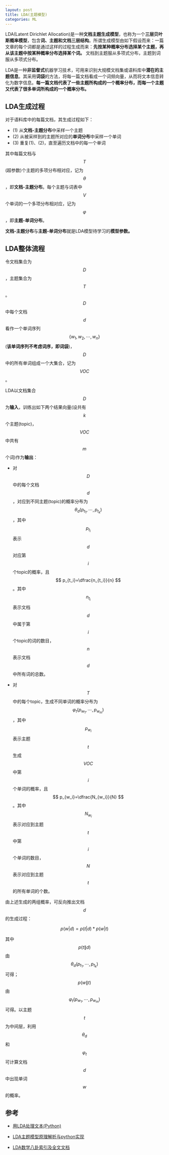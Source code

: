 ```yaml
---
layout: post
title: LDA(主题模型)
categories: ML 
---
```


LDA(Latent Dirichlet Allocation)是一种**文档主题生成模型**，也称为一个**三层贝叶斯概率模型**，包含**词、主题和文档三层结构**。所谓生成模型由如下假设而来：一篇文章的每个词都是通过这样的过程生成而来：**先按某种概率分布选择某个主题，再从该主题中按某种概率分布选择某个词。** 文档到主题服从多项式分布，主题到词服从多项式分布。

LDA是一种**非监督式**机器学习技术，可用来识别大规模文档集或语料库中**潜在的主题信息**。其采用**词袋**的方法，将每一篇文档看成一个词频向量，从而将文本信息转化为数字信息。**每一篇文档代表了一些主题所构成的一个概率分布，而每一个主题又代表了很多单词所构成的一个概率分布。**


## LDA生成过程
对于语料库中的每篇文档，其生成过程如下：

- (1) 从**文档-主题分布**中采样一个主题
- (2) 从被采样到的主题所对应的**单词分布**中采样一个单词
- (3) 重复(1)、(2)，直至遍历文档中的每一个单词

其中每篇文档与$$T$$(超参数)个主题的多项分布相对应，记为$$\theta$$，即**文档-主题分布**。每个主题与词表中$$V$$个单词的一个多项分布相对应，记为$$\varphi$$，即**主题-单词分布**。

**文档-主题分布**与**主题-单词分布**就是LDA模型待学习的**模型参数。**


## LDA整体流程
令文档集合为$$D$$，主题集合为$$T$$。$$D$$中每个文档$$d$$看作一个单词序列$$\left\{ w_1,w_2,\cdots ,w_n \right\}$$ (**该单词序列不考虑词序，即词袋**)，$$D$$中的所有单词组成一个大集合，记为$$VOC$$。

LDA以文档集合$$D$$为**输入**，训练出如下两个结果向量(设共有$$k$$个主题(topic)，$$VOC$$中共有$$m$$个词)作为**输出**：

- 对$$D$$中的每个文档$$d$$，对应到不同主题(topic)的概率分布为$$
\theta _d\left( p_{t_1},\cdots ,p_{t_k} \right) 
$$，其中$$p_{t_i}$$表示$$d$$对应第$$i$$个topic的概率，且$$
p_{t_i}=\dfrac{n_{t_i}}{n}
$$。其中$$n_{t_i}$$表示文档$$d$$中属于第$$i$$个topic的词的数目，$$n$$表示文档$$d$$中所有词的总数。

- 对$$T$$中的每个topic，生成不同单词的概率分布为$$
\varphi _t\left( p_{w_1},\cdots ,p_{w_m} \right) 
$$，其中$$p_{w_i}$$表示主题$$t$$生成$$VOC$$中第$$i$$个单词的概率，且$$
p_{w_i}=\dfrac{N_{w_i}}{N}
$$。其中$$N_{w_i}$$表示对应到主题$$t$$中第$$i$$个单词的数目，$$N$$表示对应到主题$$t$$的所有单词的个数。

由上述生成的两组概率，可反向推出文档$$d$$的生成过程：

$$
p\left( w\left| d \right. \right) =p\left( t\left| d \right. \right) *p\left( w\left| t \right. \right) 
$$

其中$$p\left( t\left\| d \right. \right)$$由$$
\theta _d\left( p_{t_1},\cdots ,p_{t_k} \right) 
$$可得；$$p\left( w\left\| t \right. \right)$$由$$
\varphi _t\left( p_{w_1},\cdots ,p_{w_m} \right) 
$$可得。以主题$$t$$为中间层，利用$$\theta _d$$和$$\varphi _t$$可计算文档$$d$$中出现单词$$w$$的概率。



## 参考

- [用LDA处理文本(Python)](https://blog.csdn.net/u013710265/article/details/73480332)

- [LDA主题模型原理解析与python实现](https://blog.csdn.net/wind_blast/article/details/53815757)

- [LDA数学八卦索引及全文文档](https://zhuanlan.zhihu.com/p/57418059)
